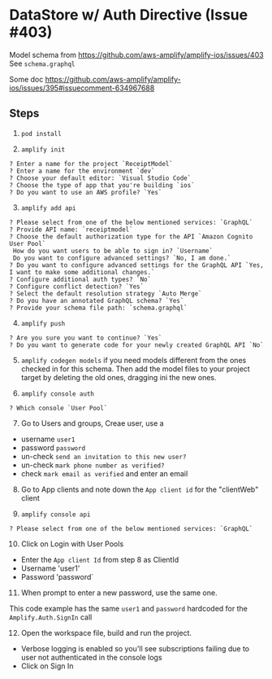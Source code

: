 # DataStore w/ Auth Directive (Issue #403)

Model schema from https://github.com/aws-amplify/amplify-ios/issues/403 See `schema.graphql` 

Some doc https://github.com/aws-amplify/amplify-ios/issues/395#issuecomment-634967688

## Steps

1. `pod install`

2. `amplify init`
```
? Enter a name for the project `ReceiptModel`
? Enter a name for the environment `dev`
? Choose your default editor: `Visual Studio Code`
? Choose the type of app that you're building `ios`
? Do you want to use an AWS profile? `Yes`
```

3. `amplify add api`
```
? Please select from one of the below mentioned services: `GraphQL`
? Provide API name: `receiptmodel`
? Choose the default authorization type for the API `Amazon Cognito User Pool`
 How do you want users to be able to sign in? `Username`
 Do you want to configure advanced settings? `No, I am done.`
? Do you want to configure advanced settings for the GraphQL API `Yes, I want to make some additional changes.`
? Configure additional auth types? `No`
? Configure conflict detection? `Yes`
? Select the default resolution strategy `Auto Merge`
? Do you have an annotated GraphQL schema? `Yes`
? Provide your schema file path: `schema.graphql`
```
4. `amplify push`
```
? Are you sure you want to continue? `Yes`
? Do you want to generate code for your newly created GraphQL API `No`
```

5. `amplify codegen models` if you need models different from the ones checked in for this schema. Then add the model files to your project target by deleting the old ones, dragging ini the new ones.


6. `amplify console auth` 
```
? Which console `User Pool`
```

7. Go to Users and groups, Creae user, use a 
- username `user1`
- password `password`
- un-check `send an invitation to this new user?`
- un-check `mark phone number as verified?`
- check `mark email as verified` and enter an email

8. Go to App clients and note down the `App client id` for the "clientWeb" client

9. `amplify console api`
```
? Please select from one of the below mentioned services: `GraphQL`
```
10. Click on Login with User Pools
- Enter the `App client Id` from step 8 as ClientId
- Username 'user1'
- Password 'password`

11. When prompt to enter a new password, use the same one.

This code example has the same `user1` and `password` hardcoded for the `Amplify.Auth.SignIn` call

12. Open the workspace file, build and run the project.
- Verbose logging is enabled so you'll see subscriptions failing due to user not authenticated in the console logs
- Click on Sign In


